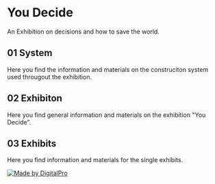 # You Decide
An Exhibition on decisions and how to save the world.

## 01 System
Here you find the information and materials on the construciton system used througout the exhibition.

## 02 Exhibiton
Here you find general information and materials on the exhibition "You Decide". 

## 03 Exhibits
Here you find information and materials for the single exhibits.


[![Made by DigitalPro](https://img.shields.io/badge/Made%20by-Technoram-blue)](https://www.technorama.ch)